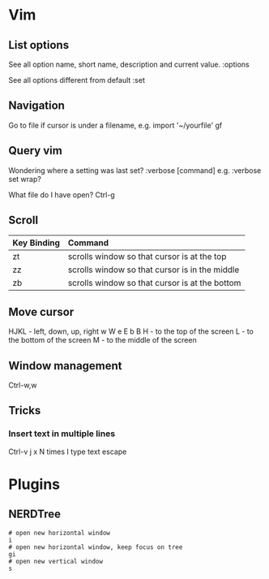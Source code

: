 # Vim

## List options
See all option name, short name, description and current value.
:options

See all options different from default
:set

## Navigation
Go to file if cursor is under a filename, e.g. import '~/yourfile'
gf

## Query vim 
Wondering where a setting was last set?
:verbose [command]
e.g. :verbose set wrap?

What file do I have open?
Ctrl-g

## Scroll 
Key Binding  | Command
|:--|:--------------------------|
zt  | scrolls window so that cursor is at the top
zz  | scrolls window so that cursor is in the middle
zb | scrolls window so that cursor is at the bottom

## Move cursor
HJKL - left, down, up, right
w
W
e
E
b
B
H - to the top of the screen
L - to the bottom of the screen
M - to the middle of the screen

## Window management
Ctrl-w,w

## Tricks
### Insert text in multiple lines

Ctrl-v
j x N times
I
type text
escape


# Plugins
## NERDTree
```
# open new horizontal window
i
# open new horizontal window, keep focus on tree
gi
# open new vertical window
s

